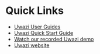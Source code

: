 # Quick Links
* [Uwazi User Guides](https://uwazi.readthedocs.io/en/latest/index.html) 
* [Uwazi Quick Start Guide](https://github.com/huridocs/uwazi/wiki/Uwazi-Quick-Start-Guide/)
* [Watch our recorded Uwazi demo](https://www.youtube.com/watch?v=eLcFuyoCNzw/)
* [Uwazi website](https://www.uwazi.io/)